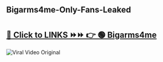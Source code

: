 
 ## Bigarms4me-Only-Fans-Leaked

# <h2><a href="https://clipsfans.com/Bigarms4me&ref=git">🔗 Click to LINKS ⏩⏩ 👉 🟢 Bigarms4me </a></h2>

<a href="https://clipsfans.com/Bigarms4me&ref=git" rel="nofollow" data-target="animated-image.originalLink"><img src="https://i.ibb.co.com/xMMVF88/686577567.gif" alt="Viral Video Original" style="max-width: 100%; display: inline-block;" data-target="animated-image.originalImage"></a>
